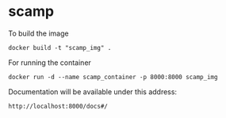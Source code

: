 # scamp

To build the image
```
docker build -t "scamp_img" .
```

For running the container
```
docker run -d --name scamp_container -p 8000:8000 scamp_img
```

Documentation will be available under this address:
```
http://localhost:8000/docs#/
```